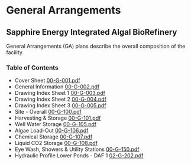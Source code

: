 # General Arrangements

## Sapphire Energy Integrated Algal BioRefinery

General Arrangements (GA) plans describe the overall composition of the facility.  

### Table of Contents

* Cover Sheet [00-G-001.pdf](GA/00-G-001.pdf)
* General Information [00-G-002.pdf](GA/00-G-002.pdf)
* Drawing Index Sheet 1 [00-G-003.pdf](GA/00-G-003.pdf)
* Drawing Index Sheet 2 [00-G-004.pdf](GA/00-G-004.pdf)
* Drawing Index Sheet 3 [00-G-005.pdf](GA/00-G-005.pdf)
* Site - Overall [00-G-100.pdf](GA/00-G-100.pdf)
* Harvesting & Storage [00-G-101.pdf](GA/00-G-101.pdf)
* Well Water Storage [00-G-105.pdf](GA/00-G-105.pdf)
* Algae Load-Out [00-G-106.pdf](GA/00-G-106.pdf)
* Chemical Storage [00-G-107.pdf](GA/00-G-107.pdf)
* Liquid CO2 Storage [00-G-108.pdf](GA/00-G-108.pdf)
* Eye Wash, Showers & Utility Stations [00-G-150.pdf](GA/00-G-150.pdf)
* Hydraulic Profile Lower Ponds - DAF 1 [02-G-202.pdf](GA/02-G-202.pdf)
